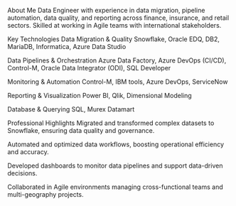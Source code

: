 About Me
Data Engineer with experience in data migration, pipeline automation, data quality, and reporting across finance, insurance, and retail sectors. Skilled at working in Agile teams with international stakeholders.

Key Technologies
Data Migration & Quality
Snowflake, Oracle EDQ, DB2, MariaDB, Informatica, Azure Data Studio

Data Pipelines & Orchestration
Azure Data Factory, Azure DevOps (CI/CD), Control-M, Oracle Data Integrator (ODI), SQL Developer

Monitoring & Automation
Control-M, IBM tools, Azure DevOps, ServiceNow

Reporting & Visualization
Power BI, Qlik, Dimensional Modeling

Database & Querying
SQL, Murex Datamart

Professional Highlights
Migrated and transformed complex datasets to Snowflake, ensuring data quality and governance.

Automated and optimized data workflows, boosting operational efficiency and accuracy.

Developed dashboards to monitor data pipelines and support data-driven decisions.

Collaborated in Agile environments managing cross-functional teams and multi-geography projects.

